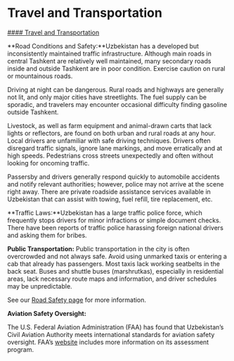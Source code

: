# Travel and Transportation

[#### Travel and Transportation](javascript:void(0); "Travel and Transportation")

**Road Conditions and Safety:**Uzbekistan has a developed but inconsistently maintained traffic infrastructure. Although main roads in central Tashkent are relatively well maintained, many secondary roads inside and outside Tashkent are in poor condition. Exercise caution on rural or mountainous roads.

Driving at night can be dangerous. Rural roads and highways are generally not lit, and only major cities have streetlights. The fuel supply can be sporadic, and travelers may encounter occasional difficulty finding gasoline outside Tashkent.

Livestock, as well as farm equipment and animal-drawn carts that lack lights or reflectors, are found on both urban and rural roads at any hour. Local drivers are unfamiliar with safe driving techniques. Drivers often disregard traffic signals, ignore lane markings, and move erratically and at high speeds. Pedestrians cross streets unexpectedly and often without looking for oncoming traffic.

Passersby and drivers generally respond quickly to automobile accidents and notify relevant authorities; however, police may not arrive at the scene right away. There are private roadside assistance services available in Uzbekistan that can assist with towing, fuel refill, tire replacement, etc.

**Traffic Laws:**Uzbekistan has a large traffic police force, which frequently stops drivers for minor infractions or simple document checks. There have been reports of traffic police harassing foreign national drivers and asking them for bribes.

**Public Transportation:** Public transportation in the city is often overcrowded and not always safe. Avoid using unmarked taxis or entering a cab that already has passengers. Most taxis lack working seatbelts in the back seat. Buses and shuttle buses (marshrutkas), especially in residential areas, lack necessary route maps and information, and driver schedules may be unpredictable.

See our [Road Safety page](http://travel.state.gov/content/passports/english/go/safety/road.html) for more information.

**Aviation Safety Oversight:**

The U.S. Federal Aviation Administration (FAA) has found that Uzbekistan’s Civil Aviation Authority meets international standards for aviation safety oversight. FAA’s [website](https://www.faa.gov/about/initiatives/iasa) includes more information on its assessment program.